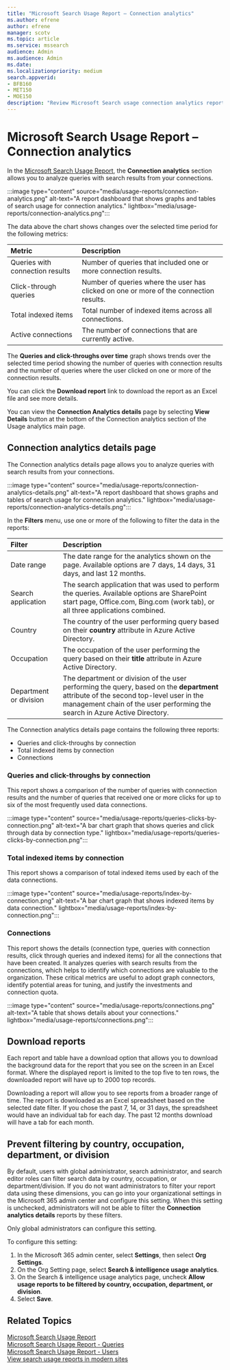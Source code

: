 ```yaml
---
title: "Microsoft Search Usage Report – Connection analytics"
ms.author: efrene
author: efrene
manager: scotv
ms.topic: article
ms.service: mssearch
audience: Admin
ms.audience: Admin
ms.date: 
ms.localizationpriority: medium
search.appverid:
- BFB160
- MET150
- MOE150
description: "Review Microsoft Search usage connection analytics report."
---
```


# Microsoft Search Usage Report – Connection analytics

In the [Microsoft Search Usage Report](usage-reports.md), the **Connection analytics** section allows you to analyze queries with search results from your connections.   

:::image type="content" source="media/usage-reports/connection-analytics.png" alt-text="A report dashboard that shows graphs and tables of search usage for connection analytics." lightbox="media/usage-reports/connection-analytics.png":::

The data above the chart shows changes over the selected time period for the following metrics: 

| Metric | Description |
|:-----|:-----|
|Queries with connection results|Number of queries that included one or more connection results.|
|Click-through queries  |Number of queries where the user has clicked on one or more of the connection results.|
|Total indexed items|Total number of indexed items across all connections.|
|Active connections|The number of connections that are currently active.|

The **Queries and click-throughs over time** graph shows trends over the selected time period showing the number of queries with connection results and the number of queries where the user clicked on one or more of the connection results.

You can click the **Download report** link to download the report as an Excel file and see more details.  

You can view the **Connection Analytics details** page by selecting **View Details** button at the bottom of the Connection analytics section of the Usage analytics main page.  

## Connection analytics details page
The Connection analytics details page allows you to analyze queries with search results from your connections.   

:::image type="content" source="media/usage-reports/connection-analytics-details.png" alt-text="A report dashboard that shows graphs and tables of search usage for connection analytics." lightbox="media/usage-reports/connection-analytics-details.png":::

In the **Filters** menu, use one or more of the following to filter the data in the reports: 

| Filter | Description |
|:-----|:-----|
|Date range |The date range for the analytics shown on the page. Available options are 7 days, 14 days, 31 days, and last 12 months.|
|Search application  |The search application that was used to perform the queries. Available options are SharePoint start page, Office.com, Bing.com (work tab), or all three applications combined.  |
|Country  |The country of the user performing query based on their **country** attribute in Azure Active Directory. |
|Occupation    |The occupation of the user performing the query based on their **title** attribute in Azure Active Directory.  |
|Department or division    |The department or division of the user performing the query, based on the **department** attribute of the second top-level user in the management chain of the user performing the search in Azure Active Directory. |

The Connection analytics details page contains the following three reports: 
- Queries and click-throughs by connection 
- Total indexed items by connection
- Connections 

### Queries and click-throughs by connection
This report shows a comparison of the number of queries with connection results and the number of queries that received one or more clicks for up to six of the most frequently used data connections.

:::image type="content" source="media/usage-reports/queries-clicks-by-connection.png" alt-text="A bar chart graph that shows queries and click through data by connection type." lightbox="media/usage-reports/queries-clicks-by-connection.png":::

### Total indexed items by connection
This report shows a comparison of total indexed items used by each of the data connections.  

:::image type="content" source="media/usage-reports/index-by-connection.png" alt-text="A bar chart graph that shows indexed items by data connection." lightbox="media/usage-reports/index-by-connection.png":::

### Connections 
This report shows the details (connection type, queries with connection results, click through queries and indexed items) for all the connections that have been created. It analyzes queries with search results from the connections, which helps to identify which connections are valuable to the organization. These critical metrics are useful to adopt graph connectors, identify potential areas for tuning, and justify the investments and connection quota. 

:::image type="content" source="media/usage-reports/connections.png" alt-text="A table that shows details about your connections." lightbox="media/usage-reports/connections.png":::

## Download reports
Each report and table have a download option that allows you to download the background data for the report that you see on the screen in an Excel format. Where the displayed report is limited to the top five to ten rows, the downloaded report will have up to 2000 top records.   

Downloading a report will allow you to see reports from a broader range of time. The report is downloaded as an Excel spreadsheet based on the selected date filter. If you chose the past 7, 14, or 31 days, the spreadsheet would have an individual tab for each day. The past 12 months download will have a tab for each month.

## Prevent filtering by country, occupation, department, or division 
By default, users with global administrator, search administrator, and search editor roles can filter search data by country, occupation, or department/division. If you do not want administrators to filter your report data using these dimensions, you can go into your organizational settings in the Microsoft 365 admin center and configure this setting.  When this setting is unchecked, administrators will not be able to filter the **Connection analytics details** reports by these filters.  

Only global administrators can configure this setting. 

To configure this setting: 
1. In the Microsoft 365 admin center, select **Settings**, then select **Org Settings**.
2. On the Org Setting page, select **Search & intelligence usage analytics**. 
3. On the Search & intelligence usage analytics page, uncheck **Allow usage reports to be filtered by country, occupation, department, or division**.
4. Select **Save**. 

## Related Topics
[Microsoft Search Usage Report](usage-reports.md)</br>
[Microsoft Search Usage Report - Queries](queries-usage-reports.md)</br>
[Microsoft Search Usage Report - Users](users-search-reports.md)</br>
[View search usage reports in modern sites](/sharepoint/view-search-usage-reports-modern-sites.md)



